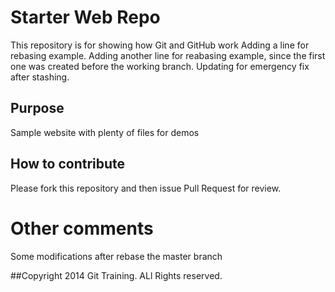 # Starter Web Repo

This repository is for showing how Git and GitHub work
Adding a line for rebasing example.
Adding another line for reabasing example, since the first one was created before the working branch. Updating for emergency fix after stashing.

## Purpose

Sample website with plenty of files for demos

## How to contribute

Please fork this repository and then issue Pull Request for review.

# Other comments
Some modifications after rebase the master branch

##Copyright
2014 Git Training. ALl Rights reserved.


